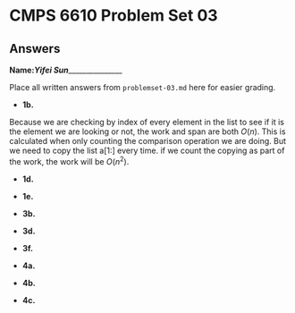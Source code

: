 # CMPS 6610 Problem Set 03
## Answers

**Name:**_____Yifei Sun____________________


Place all written answers from `problemset-03.md` here for easier grading.




- **1b.**

Because we are checking by index of every element in the list to see if it is the element we are looking or not, the work and span are both $O(n)$. This is calculated when only counting the comparison operation we are doing. But we need to copy the list a[1:] every time. if we count the copying as part of the work, the work will be $O(n^2)$.



- **1d.**





- **1e.**





- **3b.**




- **3d.**





- **3f.**




- **4a.**




- **4b.**





- **4c.**




